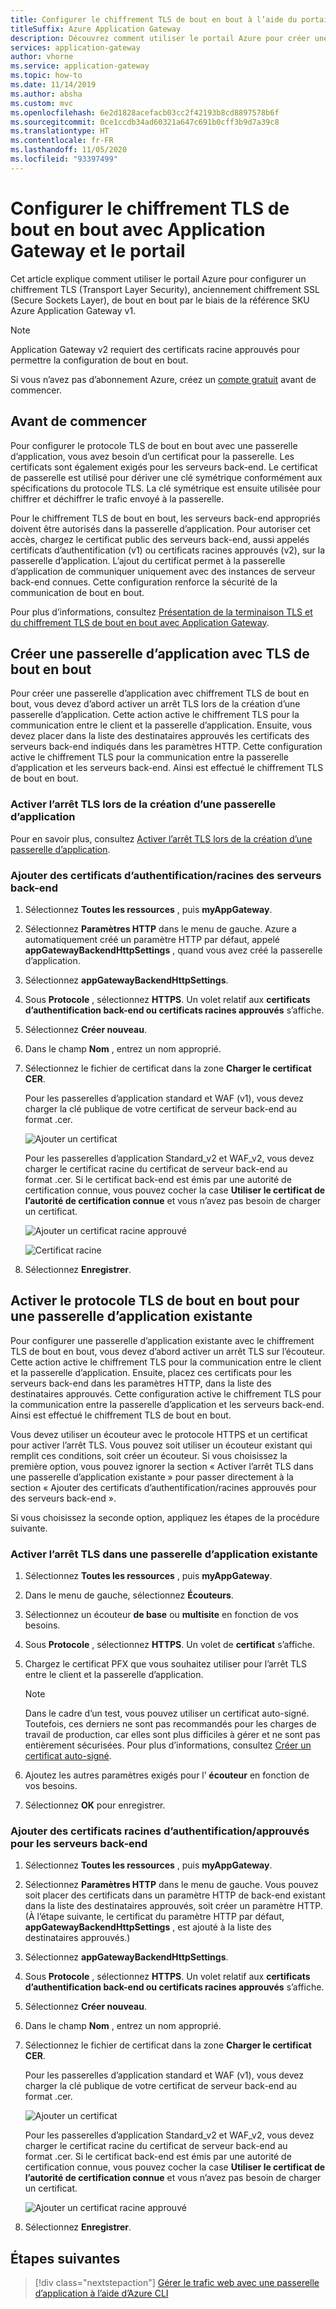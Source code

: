 ```yaml
---
title: Configurer le chiffrement TLS de bout en bout à l’aide du portail
titleSuffix: Azure Application Gateway
description: Découvrez comment utiliser le portail Azure pour créer une passerelle d’application avec chiffrement TLS de bout en bout.
services: application-gateway
author: vhorne
ms.service: application-gateway
ms.topic: how-to
ms.date: 11/14/2019
ms.author: absha
ms.custom: mvc
ms.openlocfilehash: 6e2d1828acefacb03cc2f42193b8cd8897578b6f
ms.sourcegitcommit: 0ce1ccdb34ad60321a647c691b0cff3b9d7a39c8
ms.translationtype: HT
ms.contentlocale: fr-FR
ms.lasthandoff: 11/05/2020
ms.locfileid: "93397499"
---
```

# <a name="configure-end-to-end-tls-by-using-application-gateway-with-the-portal"></a>Configurer le chiffrement TLS de bout en bout avec Application Gateway et le portail

Cet article explique comment utiliser le portail Azure pour configurer un chiffrement TLS (Transport Layer Security), anciennement chiffrement SSL (Secure Sockets Layer), de bout en bout par le biais de la référence SKU Azure Application Gateway v1.

> [!NOTE]
> Application Gateway v2 requiert des certificats racine approuvés pour permettre la configuration de bout en bout.

Si vous n’avez pas d’abonnement Azure, créez un [compte gratuit](https://azure.microsoft.com/free/?WT.mc_id=A261C142F) avant de commencer.

## <a name="before-you-begin"></a>Avant de commencer

Pour configurer le protocole TLS de bout en bout avec une passerelle d’application, vous avez besoin d’un certificat pour la passerelle. Les certificats sont également exigés pour les serveurs back-end. Le certificat de passerelle est utilisé pour dériver une clé symétrique conformément aux spécifications du protocole TLS. La clé symétrique est ensuite utilisée pour chiffrer et déchiffrer le trafic envoyé à la passerelle. 

Pour le chiffrement TLS de bout en bout, les serveurs back-end appropriés doivent être autorisés dans la passerelle d’application. Pour autoriser cet accès, chargez le certificat public des serveurs back-end, aussi appelés certificats d’authentification (v1) ou certificats racines approuvés (v2), sur la passerelle d’application. L’ajout du certificat permet à la passerelle d’application de communiquer uniquement avec des instances de serveur back-end connues. Cette configuration renforce la sécurité de la communication de bout en bout.

Pour plus d’informations, consultez [Présentation de la terminaison TLS et du chiffrement TLS de bout en bout avec Application Gateway](./ssl-overview.md).

## <a name="create-a-new-application-gateway-with-end-to-end-tls"></a>Créer une passerelle d’application avec TLS de bout en bout

Pour créer une passerelle d’application avec chiffrement TLS de bout en bout, vous devez d’abord activer un arrêt TLS lors de la création d’une passerelle d’application. Cette action active le chiffrement TLS pour la communication entre le client et la passerelle d’application. Ensuite, vous devez placer dans la liste des destinataires approuvés les certificats des serveurs back-end indiqués dans les paramètres HTTP. Cette configuration active le chiffrement TLS pour la communication entre la passerelle d’application et les serveurs back-end. Ainsi est effectué le chiffrement TLS de bout en bout.

### <a name="enable-tls-termination-while-creating-a-new-application-gateway"></a>Activer l’arrêt TLS lors de la création d’une passerelle d’application

Pour en savoir plus, consultez [Activer l’arrêt TLS lors de la création d’une passerelle d’application](./create-ssl-portal.md).

### <a name="add-authenticationroot-certificates-of-back-end-servers"></a>Ajouter des certificats d’authentification/racines des serveurs back-end

1. Sélectionnez **Toutes les ressources** , puis **myAppGateway**.

2. Sélectionnez **Paramètres HTTP** dans le menu de gauche. Azure a automatiquement créé un paramètre HTTP par défaut, appelé **appGatewayBackendHttpSettings** , quand vous avez créé la passerelle d’application. 

3. Sélectionnez **appGatewayBackendHttpSettings**.

4. Sous **Protocole** , sélectionnez **HTTPS**. Un volet relatif aux **certificats d’authentification back-end ou certificats racines approuvés** s’affiche.

5. Sélectionnez **Créer nouveau**.

6. Dans le champ **Nom** , entrez un nom approprié.

7. Sélectionnez le fichier de certificat dans la zone **Charger le certificat CER**.

   Pour les passerelles d’application standard et WAF (v1), vous devez charger la clé publique de votre certificat de serveur back-end au format .cer.

   ![Ajouter un certificat](./media/end-to-end-ssl-portal/addcert.png)

   Pour les passerelles d’application Standard_v2 et WAF_v2, vous devez charger le certificat racine du certificat de serveur back-end au format .cer. Si le certificat back-end est émis par une autorité de certification connue, vous pouvez cocher la case **Utiliser le certificat de l’autorité de certification connue** et vous n’avez pas besoin de charger un certificat.

   ![Ajouter un certificat racine approuvé](./media/end-to-end-ssl-portal/trustedrootcert-portal.png)

   ![Certificat racine](./media/end-to-end-ssl-portal/trustedrootcert.png)

8. Sélectionnez **Enregistrer**.

## <a name="enable-end-to-end-tls-for-an-existing-application-gateway"></a>Activer le protocole TLS de bout en bout pour une passerelle d’application existante

Pour configurer une passerelle d’application existante avec le chiffrement TLS de bout en bout, vous devez d’abord activer un arrêt TLS sur l’écouteur. Cette action active le chiffrement TLS pour la communication entre le client et la passerelle d’application. Ensuite, placez ces certificats pour les serveurs back-end dans les paramètres HTTP, dans la liste des destinataires approuvés. Cette configuration active le chiffrement TLS pour la communication entre la passerelle d’application et les serveurs back-end. Ainsi est effectué le chiffrement TLS de bout en bout.

Vous devez utiliser un écouteur avec le protocole HTTPS et un certificat pour activer l’arrêt TLS. Vous pouvez soit utiliser un écouteur existant qui remplit ces conditions, soit créer un écouteur. Si vous choisissez la première option, vous pouvez ignorer la section « Activer l’arrêt TLS dans une passerelle d’application existante » pour passer directement à la section « Ajouter des certificats d’authentification/racines approuvés pour des serveurs back-end ».

Si vous choisissez la seconde option, appliquez les étapes de la procédure suivante.
### <a name="enable-tls-termination-in-an-existing-application-gateway"></a>Activer l’arrêt TLS dans une passerelle d’application existante

1. Sélectionnez **Toutes les ressources** , puis **myAppGateway**.

2. Dans le menu de gauche, sélectionnez **Écouteurs**.

3. Sélectionnez un écouteur **de base** ou **multisite** en fonction de vos besoins.

4. Sous **Protocole** , sélectionnez **HTTPS**. Un volet de **certificat** s’affiche.

5. Chargez le certificat PFX que vous souhaitez utiliser pour l’arrêt TLS entre le client et la passerelle d’application.

   > [!NOTE]
   > Dans le cadre d’un test, vous pouvez utiliser un certificat auto-signé. Toutefois, ces derniers ne sont pas recommandés pour les charges de travail de production, car elles sont plus difficiles à gérer et ne sont pas entièrement sécurisées. Pour plus d’informations, consultez [Créer un certificat auto-signé](./create-ssl-portal.md#create-a-self-signed-certificate).

6. Ajoutez les autres paramètres exigés pour l’ **écouteur** en fonction de vos besoins.

7. Sélectionnez **OK** pour enregistrer.

### <a name="add-authenticationtrusted-root-certificates-of-back-end-servers"></a>Ajouter des certificats racines d’authentification/approuvés pour les serveurs back-end

1. Sélectionnez **Toutes les ressources** , puis **myAppGateway**.

2. Sélectionnez **Paramètres HTTP** dans le menu de gauche. Vous pouvez soit placer des certificats dans un paramètre HTTP de back-end existant dans la liste des destinataires approuvés, soit créer un paramètre HTTP. (À l’étape suivante, le certificat du paramètre HTTP par défaut, **appGatewayBackendHttpSettings** , est ajouté à la liste des destinataires approuvés.)

3. Sélectionnez **appGatewayBackendHttpSettings**.

4. Sous **Protocole** , sélectionnez **HTTPS**. Un volet relatif aux **certificats d’authentification back-end ou certificats racines approuvés** s’affiche. 

5. Sélectionnez **Créer nouveau**.

6. Dans le champ **Nom** , entrez un nom approprié.

7. Sélectionnez le fichier de certificat dans la zone **Charger le certificat CER**.

   Pour les passerelles d’application standard et WAF (v1), vous devez charger la clé publique de votre certificat de serveur back-end au format .cer.

   ![Ajouter un certificat](./media/end-to-end-ssl-portal/addcert.png)

   Pour les passerelles d’application Standard_v2 et WAF_v2, vous devez charger le certificat racine du certificat de serveur back-end au format .cer. Si le certificat back-end est émis par une autorité de certification connue, vous pouvez cocher la case **Utiliser le certificat de l’autorité de certification connue** et vous n’avez pas besoin de charger un certificat.

   ![Ajouter un certificat racine approuvé](./media/end-to-end-ssl-portal/trustedrootcert-portal.png)

8. Sélectionnez **Enregistrer**.

## <a name="next-steps"></a>Étapes suivantes

> [!div class="nextstepaction"]
> [Gérer le trafic web avec une passerelle d’application à l’aide d’Azure CLI](./tutorial-manage-web-traffic-cli.md)